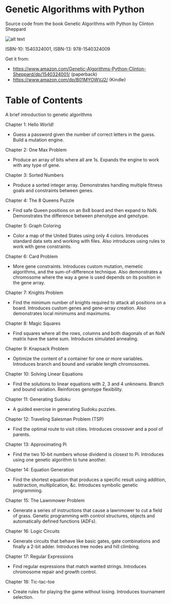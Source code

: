 # Genetic Algorithms with Python
Source code from the book Genetic Algorithms with Python by Clinton Sheppard

![alt text](http://www.cs.unm.edu/~sheppard/img/Genetic_Algorithms_with_Python_cover.jpg "Genetic Algorithms with Python")

ISBN-10: 1540324001, ISBN-13: 978-1540324009

Get it from:
- https://www.amazon.com/Genetic-Algorithms-Python-Clinton-Sheppard/dp/1540324001/ (paperback)
- https://www.amazon.com/dp/B01MYOWVJ2/ (Kindle)

Table of Contents
===

A brief introduction to genetic algorithms

Chapter 1: Hello World!
- Guess a password given the number of correct letters in the guess. Build a mutation engine.

Chapter 2: One Max Problem
- Produce an array of bits where all are 1s.  Expands the engine to work with any type of gene.

Chapter 3: Sorted Numbers
- Produce a sorted integer array. Demonstrates handling multiple fitness goals and constraints between genes.

Chapter 4: The 8 Queens Puzzle
- Find safe Queen positions on an 8x8 board and then expand to NxN. Demonstrates the difference between phenotype and genotype.

Chapter 5: Graph Coloring
- Color a map of the United States using only 4 colors. Introduces standard data sets and working with files.  Also introduces using rules to work with gene constraints.

Chapter 6: Card Problem
- More gene constraints. Introduces custom mutation, memetic algorithms, and the sum-of-difference technique.  Also demonstrates a chromosome where the way a gene is used depends on its position in the gene array.

Chapter 7: Knights Problem
- Find the minimum number of knights required to attack all positions on a board. Introduces custom genes and gene-array creation. Also demonstrates local minimums and maximums.

Chapter 8: Magic Squares
- Find squares where all the rows, columns and both diagonals of an NxN matrix have the same sum. Introduces simulated annealing.

Chapter 9: Knapsack Problem
- Optimize the content of a container for one or more variables. Introduces branch and bound and variable length chromosomes.

Chapter 10: Solving Linear Equations
- Find the solutions to linear equations with 2, 3 and 4 unknowns.  Branch and bound variation.  Reinforces genotype flexibility.

Chapter 11: Generating Sudoku
- A guided exercise in generating Sudoku puzzles.

Chapter 12: Traveling Salesman Problem (TSP)
- Find the optimal route to visit cities. Introduces crossover and a pool of parents.

Chapter 13: Approximating Pi
- Find the two 10-bit numbers whose dividend is closest to Pi. Introduces using one genetic algorithm to tune another.

Chapter 14: Equation Generation
- Find the shortest equation that produces a specific result using addition, subtraction, multiplication, &c. Introduces symbolic genetic programming.

Chapter 15: The Lawnmower Problem
- Generate a series of instructions that cause a lawnmower to cut a field of grass. Genetic programming with control structures, objects and automatically defined functions (ADFs).

Chapter 16: Logic Circuits
- Generate circuits that behave like basic gates, gate combinations and finally a 2-bit adder. Introduces tree nodes and hill climbing.

Chapter 17: Regular Expressions
- Find regular expressions that match wanted strings. Introduces chromosome repair and growth control.

Chapter 18: Tic-tac-toe
- Create rules for playing the game without losing. Introduces tournament selection.
